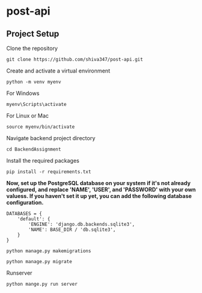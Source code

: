 # post-api

## Project Setup 
Clone the repository
```
git clone https://github.com/shiva347/post-api.git
```

Create and activate a virtual environment
```
python -m venv myenv
```
For Windows 
```
myenv\Scripts\activate
```
For Linux or Mac
```
source myenv/bin/activate
```
Navigate backend project directory
```
cd BackendAssignment
```
Install the required packages
```
pip install -r requirements.txt
```


**Now, set up the PostgreSQL database on your system if it's not already configured, and replace 'NAME', 'USER', and 'PASSWORD' with your own valuess.
If you haven't set it up yet, you can add the following database configuration.**
```
DATABASES = {
    'default': {
        'ENGINE': 'django.db.backends.sqlite3',
        'NAME': BASE_DIR / 'db.sqlite3',
    }
}
```

```
python manage.py makemigrations
```

```
python manage.py migrate
```
Runserver 
```
python mange.py run server
```
